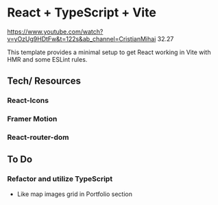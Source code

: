 # React + TypeScript + Vite

https://www.youtube.com/watch?v=yOzUg9HDtFw&t=122s&ab_channel=CristianMihai
32.27

This template provides a minimal setup to get React working in Vite with HMR and some ESLint rules.

## Tech/ Resources

### React-Icons

### Framer Motion

### React-router-dom

## To Do

### Refactor and utilize TypeScript

-   Like map images grid in Portfolio section
